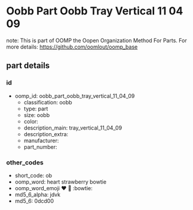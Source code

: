 # Oobb Part Oobb Tray Vertical 11 04 09  

note: This is part of OOMP the Oopen Organization Method For Parts. For more details: https://github.com/oomlout/oomp_base

##  part details





### id
* oomp_id: oobb_part_oobb_tray_vertical_11_04_09
  * classification: oobb
  * type: part
  * size: oobb
  * color: 
  * description_main: tray_vertical_11_04_09
  * description_extra: 
  * manufacturer: 
  * part_number: 

### other_codes
* short_code: ob
* oomp_word: heart strawberry bowtie
* oomp_word_emoji :heart: :strawberry: :bowtie:
* md5_6_alpha: jdvk
* md5_6: 0dcd00